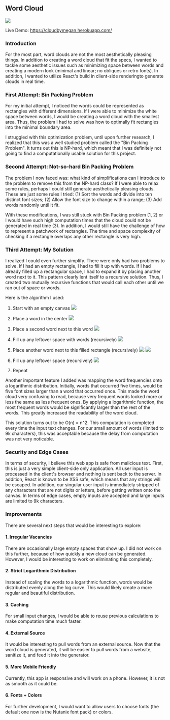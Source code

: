 

## Word Cloud
![](https://github.com/mwwu/wordcloud/blob/master/imgs/cloud.png)

Live Demo: https://cloudbymegan.herokuapp.com/

### Introduction
For the most part, word clouds are not the most aesthetically pleasing things. In addition to creating a word cloud that fit the specs, I wanted to tackle some aesthetic issues such as minimizing space between words and creating a modern look (minimal and linear; no obliques or retro fonts). In addition, I wanted to utilize React's build in client-side renderingto generate clouds in real time. 

### First Attempt: Bin Packing Problem
For my initial attempt, I noticed the words could be represented as rectangles with different dimensions. If I were able to minimize the white space between words, I would be creating a word cloud with the smallest area. Thus, the problem I had to solve was how to optimally fit rectangles into the minimal boundary area.

I struggled with this optimization problem, until upon further research, I realized that this was a well studied problem called the "Bin Packing Problem". It turns out this is NP-hard, which meant that I was definitely not going to find a computationally usable solution for this project. 

### Second Attempt: Not-so-hard Bin Packing Problem
The problem I now faced was: what kind of simplifications can I introduce to the problem to remove this from the NP-hard class? If I were able to relax some rules, perhaps I could still generate aesthetically pleasing clouds. These are just some rules I tried: (1) Sort the words and divide into ten distinct font sizes; (2) Allow the font size to change within a range; (3) Add words randomly until it fit. 

With these modifications, I was still stuck with Bin Packing problem (1, 2) or I would have such high computation times that the cloud could not be generated in real time (3). In addition, I would still have the challenge of how to represent a patchwork of rectangles. The time and space complexity of checking if a rectangle overlaps any other rectangle is very high.

### Third Attempt: My Solution
I realized I could even further simplify. There were only had two problems to solve. If I had an empty rectangle, I had to fill it up with words. If I had already filled up a rectangular space, I had to expand it by placing another word next to it. This pattern clearly lent itself to a recursive solution. Thus, I created two mutually recursive functions that would call each other until we ran out of space or words.

Here is the algorithm I used:

1. Start with an empty canvas
![](https://github.com/mwwu/wordcloud/blob/master/imgs/1.jpg)

2. Place a word in the center
![](https://github.com/mwwu/wordcloud/blob/master/imgs/2.jpg)

3. Place a second word next to this word
![](https://github.com/mwwu/wordcloud/blob/master/imgs/3.jpg)

4. Fill up any leftover space with words (recursively)
![](https://github.com/mwwu/wordcloud/blob/master/imgs/4.jpg)

5. Place another word next to this filled rectangle (recursively)
![](https://github.com/mwwu/wordcloud/blob/master/imgs/5_1.jpg)
![](https://github.com/mwwu/wordcloud/blob/master/imgs/5_2.jpg)

6. Fill up any leftover space (recursively)
![](https://github.com/mwwu/wordcloud/blob/master/imgs/6.jpg)

7. Repeat



Another important feature I added was mapping the word frequencies onto a logarithmic distribution. Initially, words that occurred five times, would be five font sizes larger than a word that occurred once. This made the word cloud very confusing to read, because very frequent words looked more or less the same as less frequent ones. By applying a logarithmic function, the most frequent words would be significantly larger than the rest of the words. This greatly increased the readability of the word cloud.

This solution turns out to be O(n) = n^2. This computation is completed every time the input text changes. For our small amount of words (limited to 9k characters), this was acceptable because the delay from computation was not very noticable. 

### Security and Edge Cases
In terms of security, I believe this web app is safe from malicious text. First, this is just a very simple client-side only application. All user input is processed in the client's browser and nothing is sent back to the server. In addition, React is known to be XSS safe, which means that any strings will be escaped. In addition, our singular user input is immediately stripped of any characters that are not digits or letters, before getting written onto the canvas.
In terms of edge cases, empty inputs are accepted and large inputs are limited to 9k characters.

### Improvements
There are several next steps that would be interesting to explore:
#### 1. Irregular Vacancies
There are occasionally large empty spaces that show up. I did not work on this further, because of how quickly a new cloud can be generated. However, I would be interesting to work on eliminating this completely.
#### 2. Strict Logarithmic Distribution
Instead of scaling the words to a logarithmic function, words would be distributed evenly along the log curve. This would likely create a more regular and beautiful distribution.
#### 3. Caching
For small input changes, I would be able to reuse previous calculations to make computation time much faster.
#### 4. External Source
It would be interesting to pull words from an external source. Now that the word cloud is generated, it will be easier to pull words from a website, sanitize it, and feed it into the generator.
#### 5. More Mobile Friendly
Currently, this app is responsive and will work on a phone. However, it is not as smooth as it could be.
#### 6. Fonts + Colors
For further development, I would want to allow users to choose fonts (the default one now is the Nutanix font pack) or colors.

